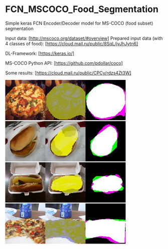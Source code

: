# FCN_MSCOCO_Food_Segmentation

Simple keras FCN Encoder/Decoder model for MS-COCO (food subset) segmentation

Input data: [http://mscoco.org/dataset/#overview]
Prepared input data (with 4 classes of food): [https://cloud.mail.ru/public/8SqL/jvJhJytn6]

DL-Framework: [https://keras.io/]

MS-COCO Python API: [https://github.com/pdollar/coco]

Some results: [https://cloud.mail.ru/public/CPCy/rdzs4Zt3W]

![COCO_val2014_000000000397](img/COCO_val2014_000000000397.jpg-mskfood-idx.png-prv-segm1.jpg)
![COCO_val2014_000000000661](img/COCO_val2014_000000000661.jpg-mskfood-idx.png-prv-segm1.jpg)
![COCO_val2014_000000001903](img/COCO_val2014_000000001903.jpg-mskfood-idx.png-prv-segm1.jpg)
![COCO_val2014_000000003014](img/COCO_val2014_000000003014.jpg-mskfood-idx.png-prv-segm1.jpg)

